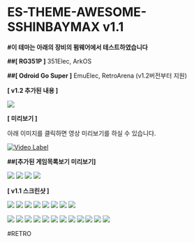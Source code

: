 # ES-THEME-AWESOME-SSHINBAYMAX v1.1	

**#이 테마는 아래의 장비의 펌웨어에서 테스트하였습니다**

**##[ RG351P ]**
351Elec, ArkOS

**##[ Odroid Go Super ]**
EmuElec, RetroArena (v1.2버전부터 지원)


**[ v1.2 추가된 내용 ]**

![](screenshots/awesome_v12_screenshots.png)


**[ 미리보기 ]**

아래 이미지를 클릭하면 영상 미리보기를 하실 수 있습니다.

[![Video Label](https://www.youtube.com/embed/qQsE9U-7HIU)](https://www.youtube.com/embed/qQsE9U-7HIU)



**##[추가된 게임목록보기 미리보기]**

![](screenshots/1.png)
![](screenshots/3.png)
![](screenshots/4.png)
![](screenshots/5.png)


**[ v1.1 스크린샷 ]**

![](screenshots/h1.png)
![](screenshots/h3.png)
![](screenshots/h4.png)
![](screenshots/h5.png)
![](screenshots/h8.png)
![](screenshots/h9.png)
![](screenshots/h10.png)
![](screenshots/h11.png)

![](screenshots/v1.png)
![](screenshots/v2.png)
![](screenshots/v3.png)
![](screenshots/v4.png)
![](screenshots/v5.png)
![](screenshots/v6.png)
![](screenshots/v7.png)
![](screenshots/v8.png)
![](screenshots/v9.png)
![](screenshots/v10.png)
![](screenshots/v13.png)
![](screenshots/v14.png)

#RETRO
